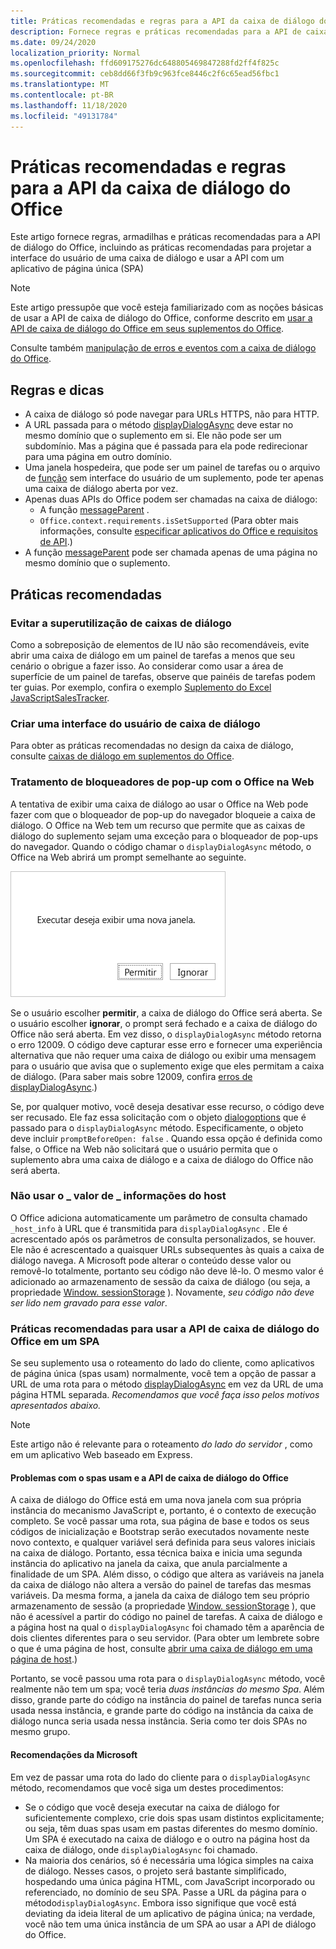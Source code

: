 ```yaml
---
title: Práticas recomendadas e regras para a API da caixa de diálogo do Office
description: Fornece regras e práticas recomendadas para a API de caixa de diálogo do Office, como as práticas recomendadas para um aplicativo de página única (SPA)
ms.date: 09/24/2020
localization_priority: Normal
ms.openlocfilehash: ffd609175276dc648805469847288fd2ff4f825c
ms.sourcegitcommit: ceb8dd66f3fb9c963fce8446c2f6c65ead56fbc1
ms.translationtype: MT
ms.contentlocale: pt-BR
ms.lasthandoff: 11/18/2020
ms.locfileid: "49131784"
---
```

# <a name="best-practices-and-rules-for-the-office-dialog-api"></a>Práticas recomendadas e regras para a API da caixa de diálogo do Office

Este artigo fornece regras, armadilhas e práticas recomendadas para a API de diálogo do Office, incluindo as práticas recomendadas para projetar a interface do usuário de uma caixa de diálogo e usar a API com um aplicativo de página única (SPA)

> [!NOTE]
> Este artigo pressupõe que você esteja familiarizado com as noções básicas de usar a API de caixa de diálogo do Office, conforme descrito em [usar a API de caixa de diálogo do Office em seus suplementos do Office](dialog-api-in-office-add-ins.md).
> 
> Consulte também [manipulação de erros e eventos com a caixa de diálogo do Office](dialog-handle-errors-events.md).

## <a name="rules-and-gotchas"></a>Regras e dicas

- A caixa de diálogo só pode navegar para URLs HTTPS, não para HTTP.
- A URL passada para o método [displayDialogAsync](/javascript/api/office/office.ui) deve estar no mesmo domínio que o suplemento em si. Ele não pode ser um subdomínio. Mas a página que é passada para ela pode redirecionar para uma página em outro domínio.
- Uma janela hospedeira, que pode ser um painel de tarefas ou o arquivo de [função](../reference/manifest/functionfile.md) sem interface do usuário de um suplemento, pode ter apenas uma caixa de diálogo aberta por vez.
- Apenas duas APIs do Office podem ser chamadas na caixa de diálogo:
  - A função [messageParent](/javascript/api/office/office.ui#messageparent-message-) .
  - `Office.context.requirements.isSetSupported` (Para obter mais informações, consulte [especificar aplicativos do Office e requisitos de API](specify-office-hosts-and-api-requirements.md).)
- A função [messageParent](/javascript/api/office/office.ui#messageparent-message-) pode ser chamada apenas de uma página no mesmo domínio que o suplemento.

## <a name="best-practices"></a>Práticas recomendadas

### <a name="avoid-overusing-dialog-boxes"></a>Evitar a superutilização de caixas de diálogo

Como a sobreposição de elementos de IU não são recomendáveis, evite abrir uma caixa de diálogo em um painel de tarefas a menos que seu cenário o obrigue a fazer isso. Ao considerar como usar a área de superfície de um painel de tarefas, observe que painéis de tarefas podem ter guias. Por exemplo, confira o exemplo [Suplemento do Excel JavaScriptSalesTracker](https://github.com/OfficeDev/Excel-Add-in-JavaScript-SalesTracker).

### <a name="designing-a-dialog-box-ui"></a>Criar uma interface do usuário de caixa de diálogo

Para obter as práticas recomendadas no design da caixa de diálogo, consulte [caixas de diálogo em suplementos do Office](../design/dialog-boxes.md).

### <a name="handling-pop-up-blockers-with-office-on-the-web"></a>Tratamento de bloqueadores de pop-up com o Office na Web

A tentativa de exibir uma caixa de diálogo ao usar o Office na Web pode fazer com que o bloqueador de pop-up do navegador bloqueie a caixa de diálogo. O Office na Web tem um recurso que permite que as caixas de diálogo do suplemento sejam uma exceção para o bloqueador de pop-ups do navegador. Quando o código chamar o `displayDialogAsync` método, o Office na Web abrirá um prompt semelhante ao seguinte.

![Captura de tela mostrando o prompt com uma breve descrição e os botões de permitir e ignorar que um suplemento pode gerar para evitar bloqueadores de pop-ups no navegador](../images/dialog-prompt-before-open.png)

Se o usuário escolher **permitir**, a caixa de diálogo do Office será aberta. Se o usuário escolher **ignorar**, o prompt será fechado e a caixa de diálogo do Office não será aberta. Em vez disso, o `displayDialogAsync` método retorna o erro 12009. O código deve capturar esse erro e fornecer uma experiência alternativa que não requer uma caixa de diálogo ou exibir uma mensagem para o usuário que avisa que o suplemento exige que eles permitam a caixa de diálogo. (Para saber mais sobre 12009, confira [erros de displayDialogAsync](dialog-handle-errors-events.md#errors-from-displaydialogasync).)

Se, por qualquer motivo, você deseja desativar esse recurso, o código deve ser recusado. Ele faz essa solicitação com o objeto [dialogoptions](/javascript/api/office/office.dialogoptions) que é passado para o `displayDialogAsync` método. Especificamente, o objeto deve incluir `promptBeforeOpen: false` . Quando essa opção é definida como false, o Office na Web não solicitará que o usuário permita que o suplemento abra uma caixa de diálogo e a caixa de diálogo do Office não será aberta.

### <a name="do-not-use-the-_host_info-value"></a>Não usar o \_ valor de \_ informações do host

O Office adiciona automaticamente um parâmetro de consulta chamado `_host_info` à URL que é transmitida para `displayDialogAsync` . Ele é acrescentado após os parâmetros de consulta personalizados, se houver. Ele não é acrescentado a quaisquer URLs subsequentes às quais a caixa de diálogo navega. A Microsoft pode alterar o conteúdo desse valor ou removê-lo totalmente, portanto seu código não deve lê-lo. O mesmo valor é adicionado ao armazenamento de sessão da caixa de diálogo (ou seja, a propriedade [Window. sessionStorage](https://developer.mozilla.org/docs/Web/API/Window/sessionStorage) ). Novamente, *seu código não deve ser lido nem gravado para esse valor*.

### <a name="best-practices-for-using-the-office-dialog-api-in-an-spa"></a>Práticas recomendadas para usar a API de caixa de diálogo do Office em um SPA

Se seu suplemento usa o roteamento do lado do cliente, como aplicativos de página única (spas usam) normalmente, você tem a opção de passar a URL de uma rota para o método [displayDialogAsync](/javascript/api/office/office.ui) em vez da URL de uma página HTML separada. *Recomendamos que você faça isso pelos motivos apresentados abaixo.*

> [!NOTE]
> Este artigo não é relevante para o roteamento *do lado do servidor* , como em um aplicativo Web baseado em Express.

#### <a name="problems-with-spas-and-the-office-dialog-api"></a>Problemas com o spas usam e a API de caixa de diálogo do Office

A caixa de diálogo do Office está em uma nova janela com sua própria instância do mecanismo JavaScript e, portanto, é o contexto de execução completo. Se você passar uma rota, sua página de base e todos os seus códigos de inicialização e Bootstrap serão executados novamente neste novo contexto, e qualquer variável será definida para seus valores iniciais na caixa de diálogo. Portanto, essa técnica baixa e inicia uma segunda instância do aplicativo na janela da caixa, que anula parcialmente a finalidade de um SPA. Além disso, o código que altera as variáveis na janela da caixa de diálogo não altera a versão do painel de tarefas das mesmas variáveis. Da mesma forma, a janela da caixa de diálogo tem seu próprio armazenamento de sessão (a propriedade [Window. sessionStorage](https://developer.mozilla.org/docs/Web/API/Window/sessionStorage) ), que não é acessível a partir do código no painel de tarefas. A caixa de diálogo e a página host na qual o `displayDialogAsync` foi chamado têm a aparência de dois clientes diferentes para o seu servidor. (Para obter um lembrete sobre o que é uma página de host, consulte [abrir uma caixa de diálogo em uma página de host](dialog-api-in-office-add-ins.md#open-a-dialog-box-from-a-host-page).)

Portanto, se você passou uma rota para o `displayDialogAsync` método, você realmente não tem um spa; você teria *duas instâncias do mesmo Spa*. Além disso, grande parte do código na instância do painel de tarefas nunca seria usada nessa instância, e grande parte do código na instância da caixa de diálogo nunca seria usada nessa instância. Seria como ter dois SPAs no mesmo grupo.

#### <a name="microsoft-recommendations"></a>Recomendações da Microsoft

Em vez de passar uma rota do lado do cliente para o `displayDialogAsync` método, recomendamos que você siga um destes procedimentos:

* Se o código que você deseja executar na caixa de diálogo for suficientemente complexo, crie dois spas usam distintos explicitamente; ou seja, têm duas spas usam em pastas diferentes do mesmo domínio. Um SPA é executado na caixa de diálogo e o outro na página host da caixa de diálogo, onde `displayDialogAsync` foi chamado. 
* Na maioria dos cenários, só é necessária uma lógica simples na caixa de diálogo. Nesses casos, o projeto será bastante simplificado, hospedando uma única página HTML, com JavaScript incorporado ou referenciado, no domínio de seu SPA. Passe a URL da página para o método`displayDialogAsync`. Embora isso signifique que você está deviating da ideia literal de um aplicativo de página única; na verdade, você não tem uma única instância de um SPA ao usar a API de diálogo do Office.
